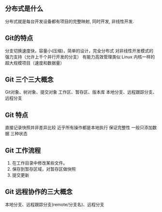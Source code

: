 ## 分布式是什么
分布式就是每台开发设备都有项目的完整映射, 同时开发, 非线性开发.
## Git的特点
分支切换速度快，容量小(压缩)，简单的设计，完全分布式
对非线性开发模式的强力支持（允许上千个并行开发的分支）
有能力高效管理类似 Linux 内核一样的超大规模项目（速度和数据量）

## Git 三个三大概念
Git对象、树对象、提交对象
工作区、暂存区、版本库
本地分支、远程跟踪分支、远程分支

## Git 特点
直接记录快照并非差异比较
近乎所有操作都是本地执行
保证完整性
一般只添加数据
三种状态

## Git 工作流程
1. 在工作目录中修改某些文件。
2. 保存到暂存区域，对暂存区做快照
3. 提交更新

## Git 远程协作的三大概念
本地分支、远程跟踪分支(remote/分支名)、远程分支